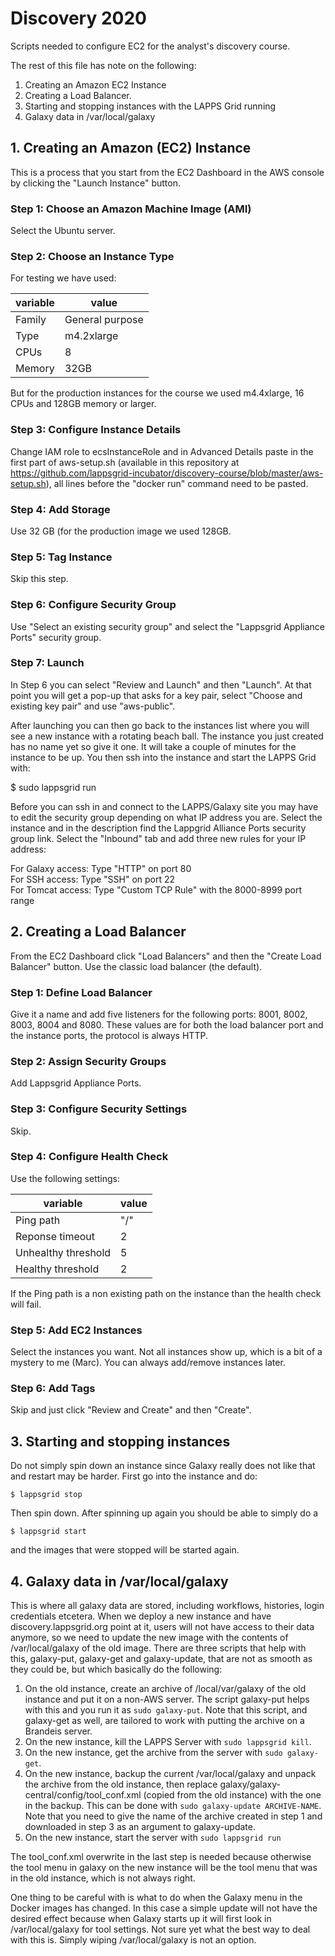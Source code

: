 # Discovery 2020

Scripts needed to configure EC2 for the analyst's discovery course. 

The rest of this file has note on the following:

1. Creating an Amazon EC2 Instance
2. Creating a Load Balancer.
3. Starting and stopping instances with the LAPPS Grid running
4. Galaxy data in /var/local/galaxy


## 1. Creating an Amazon (EC2) Instance

This is a process that you start from the EC2 Dashboard in the AWS console by clicking the "Launch Instance" button.

### Step 1: Choose an Amazon Machine Image (AMI)

Select the Ubuntu server.

### Step 2: Choose an Instance Type

For testing we have used:

| variable   | value           |
| ---------- | --------------- |
| Family     | General purpose |
| Type       | m4.2xlarge      |
| CPUs       | 8               |
| Memory     | 32GB            |

But for the production instances for the course we used m4.4xlarge, 16 CPUs and 128GB memory or larger.

### Step 3: Configure Instance Details

Change IAM role to ecsInstanceRole and in Advanced Details paste in the first part of aws-setup.sh (available in this repository at https://github.com/lappsgrid-incubator/discovery-course/blob/master/aws-setup.sh), all lines before the "docker run" command need to be pasted.

### Step 4: Add Storage

Use 32 GB (for the production image we used 128GB.

### Step 5: Tag Instance

Skip this step.

### Step 6: Configure Security Group

Use "Select an existing security group" and select the "Lappsgrid Appliance Ports" security group.

### Step 7: Launch

In Step 6 you can select "Review and Launch" and then "Launch". At that point you will get a pop-up that asks for a key pair, select "Choose and existing key pair" and use "aws-public".

After launching you can then go back to the instances list where you will see a new instance with a rotating beach ball. The instance you just created has no name yet so give it one. It will take a couple of minutes for the instance to be up. You then ssh into the instance and start the LAPPS Grid with:

$ sudo lappsgrid run

Before you can ssh in and connect to the LAPPS/Galaxy site you may have to edit the security group depending on what IP address you are. Select the instance and in the description find the Lappgrid Alliance Ports security group link. Select the "Inbound" tab and add three new rules for your IP address: 

For Galaxy access: Type "HTTP" on port 80<br/>
For SSH access: Type "SSH" on port 22<br/>
For Tomcat access: Type "Custom TCP Rule" with the 8000-8999 port range


## 2. Creating a Load Balancer

From the EC2 Dashboard click "Load Balancers" and then the "Create Load Balancer" button. Use the classic load balancer (the default).

### Step 1: Define Load Balancer

Give it a name and add five listeners for the following ports: 8001, 8002, 8003, 8004 and 8080. These values are for both the load balancer port and the instance ports, the protocol is always HTTP.

### Step 2: Assign Security Groups

Add Lappsgrid Appliance Ports.

### Step 3: Configure Security Settings

Skip.

### Step 4: Configure Health Check

Use the following settings:

| variable            | value |
| ------------------- | ----  |
| Ping path           | "/"   |
| Reponse timeout     | 2     |
| Unhealthy threshold | 5     |
| Healthy threshold   | 2     |

If the Ping path is a non existing path on the instance than the health check will fail.

### Step 5: Add EC2 Instances

Select the instances you want. Not all instances show up, which is a bit of a mystery to me (Marc). You can always add/remove instances later.

### Step 6: Add Tags

Skip and just click "Review and Create" and then "Create".


## 3. Starting and stopping instances

Do not simply spin down an instance since Galaxy really does not like that and restart may be harder. First go into the instance and do:

```$ lappsgrid stop```

Then spin down. After spinning up again you should be able to simply do a

```$ lappsgrid start```

and the images that were stopped will be started again.


## 4. Galaxy data in /var/local/galaxy

This is where all galaxy data are stored, including workflows, histories, login credentials etcetera. When we deploy a new instance and have discovery.lappsgrid.org point at it, users will not have access to their data anymore, so we need to update the new image with the contents of /var/local/galaxy of the old image. There are three scripts that help with this, galaxy-put, galaxy-get and galaxy-update, that are not as smooth as they could be, but which basically do the following:

1. On the old instance, create an archive of /local/var/galaxy of the old instance and put it on a non-AWS server. The script galaxy-put helps with this and you run it as `sudo galaxy-put`. Note that this script, and galaxy-get as well, are tailored to work with putting the archive on a Brandeis server.
2. On the new instance, kill the LAPPS Server with `sudo lappsgrid kill`. 
3. On the new instance, get the archive from the server with `sudo galaxy-get`. 
4. On the new instance, backup the current /var/local/galaxy and unpack the archive from the old instance, then replace galaxy/galaxy-central/config/tool_conf.xml (copied from the old instance) with the one in the backup. This can be done with `sudo galaxy-update ARCHIVE-NAME`. Note that you need to give the name of the archive created in step 1 and downloaded in step 3 as an argument to galaxy-update.
5. On the new instance, start the server with `sudo lappsgrid run`

The tool_conf.xml overwrite in the last step is needed because otherwise the tool menu in galaxy on the new instance will be the tool menu that was in the old instance, which is not always right.

One thing to be careful with is what to do when the Galaxy menu in the Docker images has changed. In this case a simple update will not have the desired effect because when Galaxy starts up it will first look in /var/local/galaxy for tool settings. Not sure yet what the best way to deal with this is. Simply wiping /var/local/galaxy is not an option.
